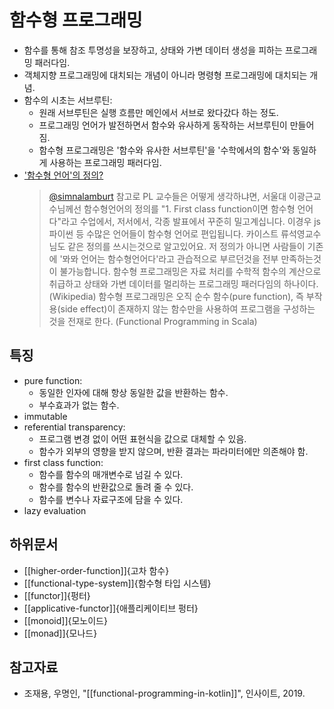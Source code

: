 # 함수형 프로그래밍

* 함수를 통해 참조 투명성을 보장하고, 상태와 가변 데이터 생성을 피하는 프로그래밍 패러다임.
* 객체지향 프로그래밍에 대치되는 개념이 아니라 명령형 프로그래밍에 대치되는 개념.
* 함수의 시초는 서브루틴:
  * 원래 서브루틴은 실행 흐름만 메인에서 서브로 왔다갔다 하는 정도.
  * 프로그래밍 언어가 발전하면서 함수와 유사하게 동작하는 서브루틴이 만들어짐.
  * 함수형 프로그래밍은 '함수와 유사한 서브루틴'을 '수학에서의 함수'와 동일하게 사용하는 프로그래밍 패러다임.
* ['함수형 언어'의 정의?](https://twitter.com/simnalamburt/status/872282854784327681)
  > [@simnalamburt](https://twitter.com/simnalamburt) 참고로 PL 교수들은 어떻게 생각하냐면, 서울대 이광근교수님께선 함수형언어의 정의를 "1. First class function이면 함수형 언어다"라고 수업에서, 저서에서, 각종 발표에서 꾸준히 밀고계십니다. 이경우 js 파이썬 등 수많은 언어들이 함수형 언어로 편입됩니다. 카이스트 류석영교수님도 같은 정의를 쓰시는것으로 알고있어요. 저 정의가 아니면 사람들이 기존에 '뫄뫄 언어는 함수형언어다'라고 관습적으로 부르던것을 전부 만족하는것이 불가능합니다.
  > 함수형 프로그래밍은 자료 처리를 수학적 함수의 계산으로 취급하고 상태와 가변 데이터를 멀리하는 프로그래밍 패러다임의 하나이다. (Wikipedia)
  > 함수형 프로그래밍은 오직 순수 함수(pure function), 즉 부작용(side effect)이 존재하지 않는 함수만을 사용하여 프로그램을 구성하는 것을 전재로 한다. (Functional Programming in Scala)

## 특징

* pure function:
  * 동일한 인자에 대해 항상 동일한 값을 반환하는 함수.
  * 부수효과가 없는 함수.
* immutable
* referential transparency:
  * 프로그램 변경 없이 어떤 표현식을 값으로 대체할 수 있음.
  * 함수가 외부의 영향을 받지 않으며, 반환 결과는 파라미터에만 의존해야 함.
* first class function:
  * 함수를 함수의 매개변수로 넘길 수 있다.
  * 함수를 함수의 반환값으로 돌려 줄 수 있다.
  * 함수를 변수나 자료구조에 담을 수 있다.
* lazy evaluation

## 하위문서

* [[higher-order-function]]{고차 함수}
* [[functional-type-system]]{함수형 타입 시스템}
* [[functor]]{펑터}
* [[applicative-functor]]{애플리케이티브 펑터}
* [[monoid]]{모노이드}
* [[monad]]{모나드}

## 참고자료

* 조재용, 우명인, "[[functional-programming-in-kotlin]]", 인사이트, 2019.
